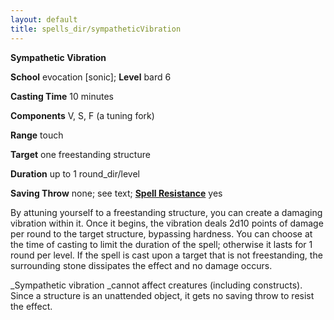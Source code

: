 ```yaml
---
layout: default
title: spells_dir/sympatheticVibration
---
```

 **Sympathetic Vibration**

**School** evocation [sonic]; **Level** bard 6

**Casting Time** 10 minutes

**Components** V, S, F (a tuning fork)

**Range** touch

**Target** one freestanding structure

**Duration** up to 1 round_dir/level

**Saving Throw** none; see text; **[Spell Resistance](../glossary#_spell-resistance)** yes

By attuning yourself to a freestanding structure, you can create a damaging vibration within it. Once it begins, the vibration deals 2d10 points of damage per round to the target structure, bypassing hardness. You can choose at the time of casting to limit the duration of the spell; otherwise it lasts for 1 round per level. If the spell is cast upon a target that is not freestanding, the surrounding stone dissipates the effect and no damage occurs.

_Sympathetic vibration _cannot affect creatures (including constructs). Since a structure is an unattended object, it gets no saving throw to resist the effect.

